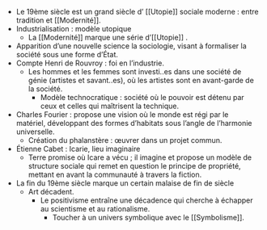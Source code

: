 - Le 19ème siècle est un grand siècle d’ [[Utopie]] sociale moderne : entre tradition et [[Modernité]].
- Industrialisation : modèle utopique
	- La [[Modernité]] marque une série d’[[Utopie]] .
- Apparition d’une nouvelle science la sociologie, visant à formaliser la société sous une forme d’État.
- Compte Henri de Rouvroy : foi en l’industrie.
	- Les hommes et les femmes sont investi..es dans une société de génie (artistes et savant..es), où les artistes sont en avant-garde de la société.
		- Modèle technocratique : société où le pouvoir est détenu par ceux et celles qui maîtrisent la technique.
- Charles Fourier : propose une vision où le monde est régi par le matériel, développant des formes d’habitats sous l’angle de l’harmonie universelle.
	- Création du phalanstère : œuvrer dans un projet commun.
- Étienne Cabet : Icarie, lieu imaginaire
	- Terre promise où Icare a vécu ; il imagine et propose un modèle de structure sociale qui remet en question le principe de propriété, mettant en avant la communauté à travers la fiction.
- La fin du 19ème siècle marque un certain malaise de fin de siècle
	- Art décadent.
		- Le positivisme entraîne une décadence qui cherche à échapper au scientisme et au rationalisme.
			- Toucher à un univers symbolique avec le [[Symbolisme]].